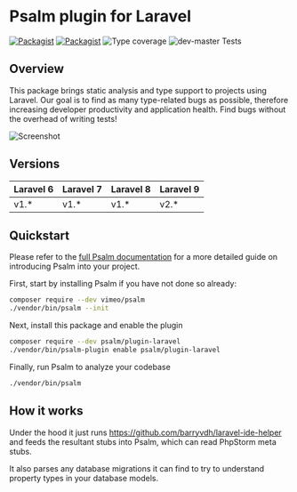 # Psalm plugin for Laravel

[![Packagist](https://img.shields.io/packagist/v/psalm/plugin-laravel.svg)](https://packagist.org/packages/psalm/plugin-laravel)
[![Packagist](https://img.shields.io/packagist/dt/psalm/plugin-laravel.svg)](https://packagist.org/packages/psalm/plugin-laravel)
![Type coverage](https://shepherd.dev/github/psalm/laravel-psalm-plugin/coverage.svg)
![dev-master Tests](https://img.shields.io/github/workflow/status/psalm/psalm-plugin-laravel/Run%20Tests?label=dev-master%20tests)

## Overview
This package brings static analysis and type support to projects using Laravel. Our goal is to find as many type-related
 bugs as possible, therefore increasing developer productivity and application health. Find bugs without the overhead
 of writing tests!
 
 ![Screenshot](/assets/screenshot.png)
 
 ## Versions
Laravel 6 | Laravel 7 | Laravel 8 | Laravel 9
--------- | --------- | --------- | -----------
v1.*      | v1.*      | v1.*      | v2.*
## Quickstart
Please refer to the [full Psalm documentation](https://psalm.dev/quickstart) for a more detailed guide on introducing Psalm
into your project.

First, start by installing Psalm if you have not done so already:
```bash
composer require --dev vimeo/psalm
./vendor/bin/psalm --init
```

Next, install this package and enable the plugin
```bash
composer require --dev psalm/plugin-laravel
./vendor/bin/psalm-plugin enable psalm/plugin-laravel
```

Finally, run Psalm to analyze your codebase
```bash
./vendor/bin/psalm
```

## How it works

Under the hood it just runs https://github.com/barryvdh/laravel-ide-helper and feeds the resultant stubs into Psalm, which can read PhpStorm meta stubs.

It also parses any database migrations it can find to try to understand property types in your database models.

